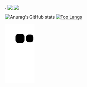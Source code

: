 .
<a href="https://github.com/anuraghazra/github-readme-stats">
  <img align="center" src="https://github-readme-stats.vercel.app/api/pin/?username=anuraghazra&repo=github-readme-stats" />
</a>
<a href="https://github.com/anuraghazra/convoychat">
  <img align="center" src="https://github-readme-stats.vercel.app/api/pin/?username=anuraghazra&repo=convoychat" />
</a>

![Anurag's GitHub stats](https://github-readme-stats.vercel.app/api?username=kevyn-herbert&show_icons=true&theme=synthwave)
[![Top Langs](https://github-readme-stats.vercel.app/api/top-langs/?username=kevyn-herbert&layout=compact)](https://github.com/anuraghazra/github-readme-stats)


![snake gif](https://github.com/Formandodev/Formandodev/blob/output/github-contribution-grid-snake.svg)
